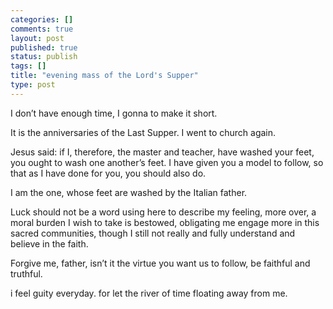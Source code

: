 ```yaml
--- 
categories: []
comments: true
layout: post
published: true
status: publish
tags: []
title: "evening mass of the Lord's Supper"
type: post
---
```

<div id="msgcns!3725CC0EE38B1F6!276" class="bvMsg">I don’t have enough time, I gonna to make it short.

It is the anniversaries of the Last Supper. I went to church again.

Jesus said: if I, therefore, the master and teacher, have washed your feet, you ought to wash one another’s feet. I have given you a model to follow, so that as I have done for you, you should also do.

I am the one, whose feet are washed by the Italian father. 

Luck should not be a word using here to describe my feeling, more over, a moral burden I wish to take is bestowed, obligating me engage more in this sacred communities, though I still not really and fully understand and believe in the faith.

Forgive me, father, isn’t it the virtue you want us to follow, be faithful and truthful.



i feel guity everyday. for let the river of time floating away from me.</div>
